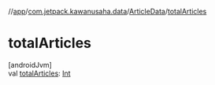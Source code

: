 //[app](../../../index.md)/[com.jetpack.kawanusaha.data](../index.md)/[ArticleData](index.md)/[totalArticles](total-articles.md)

# totalArticles

[androidJvm]\
val [totalArticles](total-articles.md): [Int](https://kotlinlang.org/api/latest/jvm/stdlib/kotlin/-int/index.html)
